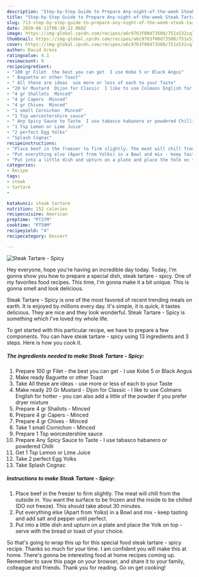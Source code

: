 ```yaml
---
description: "Step-by-Step Guide to Prepare Any-night-of-the-week Steak Tartare - Spicy"
title: "Step-by-Step Guide to Prepare Any-night-of-the-week Steak Tartare - Spicy"
slug: 713-step-by-step-guide-to-prepare-any-night-of-the-week-steak-tartare-spicy
date: 2020-06-11T06:38:22.068Z
image: https://img-global.cpcdn.com/recipes/a6c9763f00d73508/751x532cq70/steak-tartare-spicy-recipe-main-photo.jpg
thumbnail: https://img-global.cpcdn.com/recipes/a6c9763f00d73508/751x532cq70/steak-tartare-spicy-recipe-main-photo.jpg
cover: https://img-global.cpcdn.com/recipes/a6c9763f00d73508/751x532cq70/steak-tartare-spicy-recipe-main-photo.jpg
author: David Gross
ratingvalue: 4.1
reviewcount: 9
recipeingredient:
- "100 gr Filet  the best you can get  I use Kobe 5 or Black Angus"
- " Baguette or other Toast"
- " All these are ideas  use more or less of each to your Taste"
- "20 Gr Mustard  Dijon for Classic  I like to use Colmans English for hotter  you can also add a little of the powder if you prefer dryer mixture"
- "4 gr Shallots  Minced"
- "4 gr Capers  Minced"
- "4 gr Chives  Minced"
- "1 small Cornichon  Minced"
- "1 Tsp worcestershire sauce"
- " Any Spicy Sauce to Taste  I use tabasco habanero or powdered Chilli"
- "1 Tsp Lemon or Lime Juice"
- "2 perfect Egg Yolks"
- "Splash Cognac"
recipeinstructions:
- "Place beef in the freezer to firm slightly. The meat will chill from the outside in. You want the surface to be frozen and the inside to be chilled (DO not freeze). This should take about 30 minutes."
- "Put everything else (Apart from Yolks) in a Bowl and mix - keep tasting and add salt and pepper until perfect."
- "Put into a little dish and upturn on a plate and place the Yolk on top - serve with the bread or toast of your choice."
categories:
- Recipe
tags:
- steak
- tartare
- 

katakunci: steak tartare  
nutrition: 152 calories
recipecuisine: American
preptime: "PT37M"
cooktime: "PT59M"
recipeyield: "4"
recipecategory: Dessert

---
```



![Steak Tartare - Spicy](https://img-global.cpcdn.com/recipes/a6c9763f00d73508/751x532cq70/steak-tartare-spicy-recipe-main-photo.jpg)

Hey everyone, hope you're having an incredible day today. Today, I'm gonna show you how to prepare a special dish, steak tartare - spicy. One of my favorites food recipes. This time, I'm gonna make it a bit unique. This is gonna smell and look delicious.

Steak Tartare - Spicy is one of the most favored of recent trending meals on earth. It is enjoyed by millions every day. It's simple, it is quick, it tastes delicious. They are nice and they look wonderful. Steak Tartare - Spicy is something which I've loved my whole life.




To get started with this particular recipe, we have to prepare a few components. You can have steak tartare - spicy using 13 ingredients and 3 steps. Here is how you cook it.

<!--inarticleads1-->

##### The ingredients needed to make Steak Tartare - Spicy:

1. Prepare 100 gr Filet - the best you can get - I use Kobe 5 or Black Angus
1. Make ready  Baguette or other Toast
1. Take  All these are ideas - use more or less of each to your Taste
1. Make ready 20 Gr Mustard - Dijon for Classic - I like to use Colmans English for hotter - you can also add a little of the powder if you prefer dryer mixture
1. Prepare 4 gr Shallots - Minced
1. Prepare 4 gr Capers - Minced
1. Prepare 4 gr Chives - Minced
1. Take 1 small Cornichon - Minced
1. Prepare 1 Tsp worcestershire sauce
1. Prepare  Any Spicy Sauce to Taste - I use tabasco habanero or powdered Chilli
1. Get 1 Tsp Lemon or Lime Juice
1. Take 2 perfect Egg Yolks
1. Take Splash Cognac




<!--inarticleads2-->

##### Instructions to make Steak Tartare - Spicy:

1. Place beef in the freezer to firm slightly. The meat will chill from the outside in. You want the surface to be frozen and the inside to be chilled (DO not freeze). This should take about 30 minutes.
1. Put everything else (Apart from Yolks) in a Bowl and mix - keep tasting and add salt and pepper until perfect.
1. Put into a little dish and upturn on a plate and place the Yolk on top - serve with the bread or toast of your choice.




So that's going to wrap this up for this special food steak tartare - spicy recipe. Thanks so much for your time. I am confident you will make this at home. There's gonna be interesting food at home recipes coming up. Remember to save this page on your browser, and share it to your family, colleague and friends. Thank you for reading. Go on get cooking!
